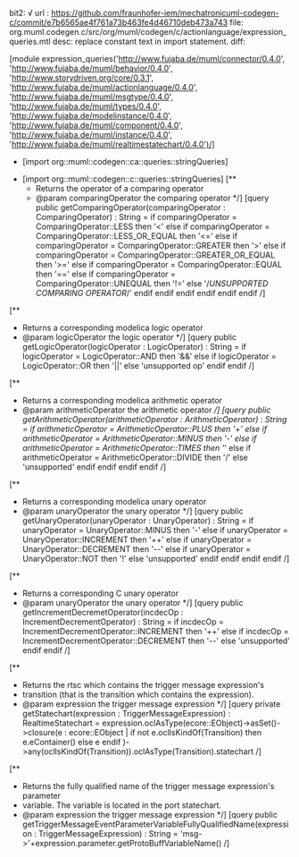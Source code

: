 bit2: √
url : https://github.com/fraunhofer-iem/mechatronicuml-codegen-c/commit/e7b6565ae4f761a73b463fe4d46710deb473a743
file: org.muml.codegen.c/src/org/muml/codegen/c/actionlanguage/expression_queries.mtl
desc: replace constant text in import statement.
diff: 

[module expression_queries('http://www.fujaba.de/muml/connector/0.4.0', 'http://www.fujaba.de/muml/behavior/0.4.0',
 				'http://www.storydriven.org/core/0.3.1',
 				'http://www.fujaba.de/muml/actionlanguage/0.4.0',
 				'http://www.fujaba.de/muml/msgtype/0.4.0',
 				'http://www.fujaba.de/muml/types/0.4.0',
 				'http://www.fujaba.de/modelinstance/0.4.0',
 				'http://www.fujaba.de/muml/component/0.4.0',
 				'http://www.fujaba.de/muml/instance/0.4.0',
 				'http://www.fujaba.de/muml/realtimestatechart/0.4.0')/]
 
- [import org::muml::codegen::ca::queries::stringQueries]
+ [import org::muml::codegen::c::queries::stringQueries]
 [**
  * Returns the operator of a comparing operator
  * @param comparingOperator the comparing operator
 */]
 [query public getComparingOperator(comparingOperator : ComparingOperator) : String =
 	if comparingOperator = ComparingOperator::LESS then
 		'<'
 	else if comparingOperator = ComparingOperator::LESS_OR_EQUAL then
 		'<='
 	else if comparingOperator = ComparingOperator::GREATER then
 		'>'
 	else if comparingOperator = ComparingOperator::GREATER_OR_EQUAL then
 		'>='
 	else if comparingOperator = ComparingOperator::EQUAL then
 		'=='
 	else if comparingOperator = ComparingOperator::UNEQUAL then
 		'!='
 	else '/*UNSUPPORTED COMPARING OPERATOR*/'
 	endif
 	endif
 	endif
 	endif
 	endif
 	endif
 /]
 
 [**
  * Returns a corresponding modelica logic operator
  * @param logicOperator the logic operator
 */]
 [query public getLogicOperator(logicOperator : LogicOperator) : String =
 	if logicOperator = LogicOperator::AND then
 		'&&'
 	else if logicOperator = LogicOperator::OR then
 		'||'
 	else
 		'unsupported op'
 	endif
 	endif
 /]
 
 [**
  * Returns a corresponding modelica arithmetic operator
  * @param arithmeticOperator the arithmetic operator
 */]
 [query public getArithmeticOperator(arithmeticOperator : ArithmeticOperator) : String =
 	if arithmeticOperator = ArithmeticOperator::PLUS then
 		'+'
 	else if arithmeticOperator = ArithmeticOperator::MINUS then
 		'-'
 	else if arithmeticOperator = ArithmeticOperator::TIMES then
 		'*'
 	else if arithmeticOperator = ArithmeticOperator::DIVIDE then
 		'/'
 	else
 		'unsupported'
 	endif
 	endif
 	endif
 	endif
 /]
 
 [**
  * Returns a corresponding modelica unary operator
  * @param unaryOperator the unary operator
 */]
 [query public getUnaryOperator(unaryOperator : UnaryOperator) : String =
 	if unaryOperator = UnaryOperator::MINUS then
 		'-'
 	else if unaryOperator = UnaryOperator::INCREMENT then
 		'++'
 	else if unaryOperator = UnaryOperator::DECREMENT then
 		'--'
 	else if unaryOperator = UnaryOperator::NOT then
 		'!'
 	else
 		'unsupported'
 	endif
 	endif
 	endif
 	endif
 /]
 
 
 [**
  * Returns a corresponding C unary operator
  * @param unaryOperator the unary operator
 */]
 [query public getIncrementDecremetOperator(incdecOp : IncrementDecrementOperator) : String =
 	if incdecOp = IncrementDecrementOperator::INCREMENT then
 		'++'
 	else if incdecOp = IncrementDecrementOperator::DECREMENT then
 		'--'
 	else
 		'unsupported'
 	endif
 	endif
 /]
 
 [**
  * Returns the rtsc which contains the trigger message expression's
  * transition (that is the transition which contains the expression).
  * @param expression the trigger message expression 
 */]
 [query private getStatechart(expression : TriggerMessageExpression) : RealtimeStatechart =
 	expression.oclAsType(ecore::EObject)->asSet()->closure(e : ecore::EObject |
 		if not e.oclIsKindOf(Transition) then
 			e.eContainer()
 		else
 			e
 		endif
 	)->any(oclIsKindOf(Transition)).oclAsType(Transition).statechart
 /]
 
 [**
  * Returns the fully qualified name of the trigger message expression's parameter
  * variable. The variable is located in the port statechart.
  * @param expression the trigger message expression
 */]
 [query public getTriggerMessageEventParameterVariableFullyQualifiedName(expression : TriggerMessageExpression) : String =
 	'msg->'+expression.parameter.getProtoBuffVariableName()
 /]